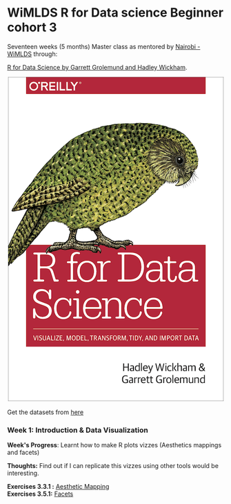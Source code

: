 # WiMLDS R for Data science Beginner cohort 3

Seventeen weeks (5 months) Master class as mentored by [Nairobi - WiMLDS](https://www.meetup.com/Nairobi-Women-in-Machine-Learning-Data-Science/) through:

[R for Data Science by Garrett Grolemund and Hadley Wickham](https://r4ds.had.co.nz/).

<p align="center">
  <img src="https://github.com/peter-akworo/WiMLDS_R_Begginers_Masterclass/blob/master/RDpic.png">
</p>

Get the datasets from [here](https://www.fueleconomy.gov/feg/download.shtml)


### Week 1: Introduction & Data Visualization

**Week's Progress**: Learnt how to make R plots vizzes (Aesthetics mappings and facets)

**Thoughts:** Find out if I can replicate this vizzes using other tools would be interesting.

**Exercises 3.3.1 :** [Aesthetic Mapping](https://github.com/peter-akworo/WiMLDS_R_Begginers_Masterclass/blob/master/Exercise%203.3.1(Aesthetics%20Mappings).ipynb)</br>
**Exercises 3.5.1:** [Facets](https://github.com/peter-akworo/WiMLDS_R_Begginers_Masterclass/blob/master/Exerrcise%203.3.5%20(Facets).ipynb)
